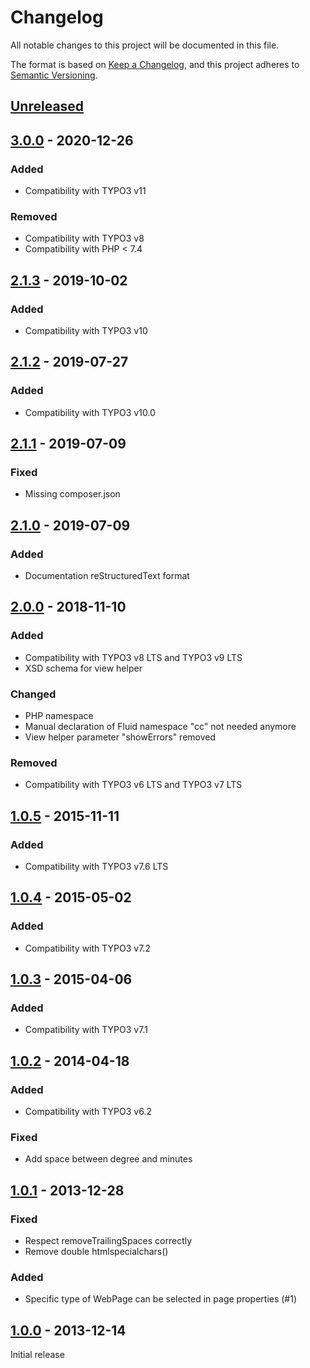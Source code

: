 # Changelog

All notable changes to this project will be documented in this file.

The format is based on [Keep a Changelog](https://keepachangelog.com/en/1.0.0/), and this project adheres
to [Semantic Versioning](https://semver.org/spec/v2.0.0.html).

## [Unreleased]

## [3.0.0] - 2020-12-26

### Added
- Compatibility with TYPO3 v11

### Removed
- Compatibility with TYPO3 v8
- Compatibility with PHP < 7.4

## [2.1.3] - 2019-10-02

### Added
- Compatibility with TYPO3 v10

## [2.1.2] - 2019-07-27

### Added
- Compatibility with TYPO3 v10.0

## [2.1.1] - 2019-07-09

### Fixed
- Missing composer.json

## [2.1.0] - 2019-07-09

### Added
- Documentation reStructuredText format

## [2.0.0] - 2018-11-10

### Added
- Compatibility with TYPO3 v8 LTS and TYPO3 v9 LTS
- XSD schema for view helper

### Changed
- PHP namespace
- Manual declaration of Fluid namespace "cc" not needed anymore
- View helper parameter "showErrors" removed

### Removed
- Compatibility with TYPO3 v6 LTS and TYPO3 v7 LTS

## [1.0.5] - 2015-11-11

### Added
- Compatibility with TYPO3 v7.6 LTS

## [1.0.4] - 2015-05-02

### Added
- Compatibility with TYPO3 v7.2

## [1.0.3] - 2015-04-06

### Added
- Compatibility with TYPO3 v7.1

## [1.0.2] - 2014-04-18

### Added
- Compatibility with TYPO3 v6.2

### Fixed
- Add space between degree and minutes

## [1.0.1] - 2013-12-28

### Fixed
- Respect removeTrailingSpaces correctly
- Remove double htmlspecialchars()

### Added
- Specific type of WebPage can be selected in page properties (#1)

## [1.0.0] - 2013-12-14

Initial release


[Unreleased]: https://github.com/brotkrueml/byt_coordconverter/compare/v3.0.0...HEAD
[3.0.0]: https://github.com/brotkrueml/byt_coordconverter/compare/v2.1.3...v3.0.0
[2.1.3]: https://github.com/brotkrueml/byt_coordconverter/compare/v2.1.2...v2.1.3
[2.1.2]: https://github.com/brotkrueml/byt_coordconverter/compare/v2.1.1...v2.1.2
[2.1.1]: https://github.com/brotkrueml/byt_coordconverter/compare/v2.1.0...v2.1.1
[2.1.0]: https://github.com/brotkrueml/byt_coordconverter/compare/v2.0.0...v2.1.0
[2.0.0]: https://github.com/brotkrueml/byt_coordconverter/compare/1.0.5...v2.0.0
[1.0.5]: https://github.com/brotkrueml/byt_coordconverter/compare/1.0.4...1.0.5
[1.0.4]: https://github.com/brotkrueml/byt_coordconverter/compare/1.0.3...1.0.4
[1.0.3]: https://github.com/brotkrueml/byt_coordconverter/compare/1.0.2...1.0.3
[1.0.2]: https://github.com/brotkrueml/byt_coordconverter/compare/1.0.1...1.0.2
[1.0.1]: https://github.com/brotkrueml/byt_coordconverter/compare/1.0.0...1.0.1
[1.0.0]: https://github.com/brotkrueml/byt_coordconverter/releases/tag/1.0.0
